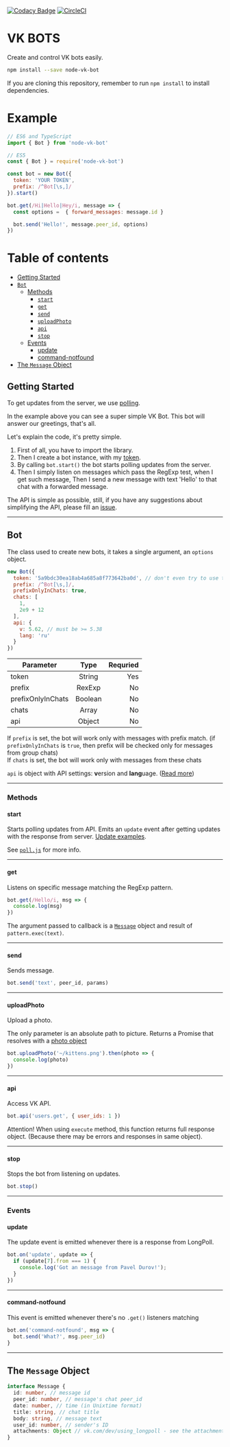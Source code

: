 [![Codacy Badge](https://api.codacy.com/project/badge/Grade/a0950ccdf7b54dd7a7b7bc23fa7e7123)](https://www.codacy.com/app/Eblonko/node-vk-bot?utm_source=github.com&utm_medium=referral&utm_content=Eblonko/node-vk-bot&utm_campaign=badger)
[![CircleCI](https://circleci.com/gh/vitalyavolyn/node-vk-bot.svg?style=shield)](https://circleci.com/gh/vitalyavolyn/node-vk-bot)

# VK BOTS
Create and control VK bots easily.
```sh
npm install --save node-vk-bot
```

If you are cloning this repository, remember to run `npm install` to install dependencies.

# Example
```javascript
// ES6 and TypeScript
import { Bot } from 'node-vk-bot'

// ES5
const { Bot } = require('node-vk-bot')

const bot = new Bot({
  token: 'YOUR TOKEN',
  prefix: /^Bot[\s,]/
}).start()

bot.get(/Hi|Hello|Hey/i, message => {
  const options =  { forward_messages: message.id }

  bot.send('Hello!', message.peer_id, options)
})
```

# Table of contents
- [Getting Started](#getting-started)
- [`Bot`](#bot)
  - [Methods](#methods)
    - [`start`](#start)
    - [`get`](#get)
    - [`send`](#send)
    - [`uploadPhoto`](#uploadPhoto)
    - [`api`](#api)
    - [`stop`](#stop)
  - [Events](#events)
    - [update](#update)
    - [command-notfound](#command-notfound)
- [The `Message` Object](#the-message-object)

## Getting Started <a name="getting-started"></a>
To get updates from the server, we use [polling](https://vk.com/dev/using_longpoll).

In the example above you can see a super simple VK Bot. This bot will answer our greetings, that's all.

Let's explain the code, it's pretty simple.

1. First of all, you have to import the library.
2. Then I create a bot instance, with my [token](https://vk.com/dev/access_token).
3. By calling `bot.start()` the bot starts polling updates from the server.
4. Then I simply listen on messages which pass the RegExp test, when I get such message, Then I send a new message with text 'Hello' to that chat with a forwarded message.

The API is simple as possible, still, if you have any suggestions about simplifying the API, please fill an [issue](https://github.com/Eblonko/node-vk-bot/issues/new).

-------

## Bot <a name="bot"></a>
The class used to create new bots, it takes a single argument, an `options` object.

```javascript
new Bot({
  token: '5a9bdc30ea18ab4a685a8f773642ba0d', // don't even try to use this token
  prefix: /^Bot[\s,]/,
  prefixOnlyInChats: true,
  chats: [
    1,
    2e9 + 12
  ],
  api: {
    v: 5.62, // must be >= 5.38
    lang: 'ru'
  }
})
```

| Parameter | Type | Requried |
|-----------|:----:|---------:|
| token     | String | Yes |
| prefix    | RexExp | No |
| prefixOnlyInChats | Boolean | No |
| chats     | Array | No |
| api       | Object| No |

If `prefix` is set, the bot will work only with messages with prefix match. (if `prefixOnlyInChats` is `true`, then prefix will be checked only for messages from group chats)<br>
If `chats` is set, the bot will work only with messages from these chats

`api` is object with API settings: **v**ersion and **lang**uage. ([Read more](https://vk.com/dev/api_requests))

-------

### Methods <a name="methods"></a>
#### start <a name="start"></a>
Starts polling updates from API.
Emits an `update` event after getting updates with the response from server.
[Update examples](https://vk.com/dev/using_longpoll).

See  [`poll.js`](https://github.com/Eblonko/node-vk-bot/blob/master/src/functions/poll.js) for more info.

-------

#### get <a name="get"></a>
Listens on specific message matching the RegExp pattern.
```javascript
bot.get(/Hello/i, msg => {
  console.log(msg)
})
```

The argument passed to callback is a [`Message`](https://github.com/Eblonko/node-vk-bot#the-message-object) object and result of `pattern.exec(text)`.

-------

#### send <a name="send"></a>
Sends message.

```javascript
bot.send('text', peer_id, params)
```

-------

#### uploadPhoto <a name="uploadPhoto"></a>
Upload a photo.

The only parameter is an absolute path to picture.
Returns a Promise that resolves with a [photo object](https://vk.com/dev/photos.saveMessagesPhoto)
```javascript
bot.uploadPhoto('~/kittens.png').then(photo => {
  console.log(photo)
})
```

-------

#### api <a name="api"></a>
Access VK API.

```javascript
bot.api('users.get', { user_ids: 1 })
```

Attention! When using `execute` method, this function returns full response object. (Because there may be errors and responses in same object).

-------

#### stop <a name="stop"></a>
Stops the bot from listening on updates.

```javascript
bot.stop()
```

-------

### Events <a name="events"></a>
#### update <a name="update"></a>
The update event is emitted whenever there is a response from LongPoll.

```javascript
bot.on('update', update => {
  if (update[7].from === 1) {
    console.log('Got an message from Pavel Durov!');
  }
})
```
-------

#### command-notfound <a name="command-notfound"></a>
This event is emitted whenever there's no `.get()` listeners matching

```javascript
bot.on('command-notfound', msg => {
  bot.send('What?', msg.peer_id)
}
```

-------

## The `Message` Object <a name="the-message-object"></a>
```typescript
interface Message {
  id: number, // message id
  peer_id: number, // message's chat peer_id
  date: number, // time (in Unixtime format)
  title: string, // chat title 
  body: string, // message text
  user_id: number, // sender's ID 
  attachments: Object // vk.com/dev/using_longpoll - see the attachments section
}
```

